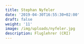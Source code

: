 ```yaml
---
title: Stephan Nyfeler
date: '2019-04-30T16:55:30+02:00'
draft: false
weight: '11'
image: /img/uploads/nyfeler.jpg
description: Fluglehrer (CRI)
---
```


